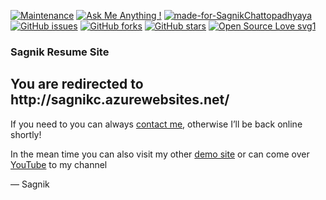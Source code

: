 [![Maintenance](https://img.shields.io/badge/Maintained%3F-yes-green.svg)](https://github.com/sagnik20/sagnik20.github.io/graphs/commit-activity) [![Ask Me Anything !](https://img.shields.io/badge/Ask%20me-anything-1abc9c.svg)](https://GitHub.com/sagnik20/ama) [![made-for-SagnikChattopadhyaya](https://img.shields.io/badge/Made%20by-Sagnik%20Chattopadhyaya-1f425f.svg)](http://sagnikc.azurewebsites.net/) [![GitHub issues](https://img.shields.io/github/issues/sagnik20/sagnik20.github.io)](https://github.com/sagnik20/sagnik20.github.io/issues)
[![GitHub forks](https://img.shields.io/github/forks/sagnik20/sagnik20.github.io?style=social)](https://github.com/sagnik20/sagnik20.github.io/network) [![GitHub stars](https://img.shields.io/github/stars/sagnik20/sagnik20.github.io?style=social)](https://github.com/sagnik20/sagnik20.github.io/stargazers) [![Open Source Love svg1](https://badges.frapsoft.com/os/v1/open-source.svg?v=103)](https://github.com/ellerbrock/open-source-badges/)


<h3>Sagnik Resume Site</h3>


<article>
    <h1>You are redirected to http://sagnikc.azurewebsites.net/ </h1>
    <div>
        <p>If you need to you can always <a href="mailto:sagnikchatterjee155@outlook.com">contact me</a>, otherwise I&rsquo;ll be back online shortly!</p>
        <p>In the mean time you can also visit my other <a href="https://sagnik20.github.io/site0/">demo site</a> or can come over <a href="https://www.youtube.com/channel/UCJ3oAXX8S6CLIH7IlVKD8rA">YouTube</a> to my channel</p>
        <p>&mdash; Sagnik</p>
    </div>
</article>
</html>
